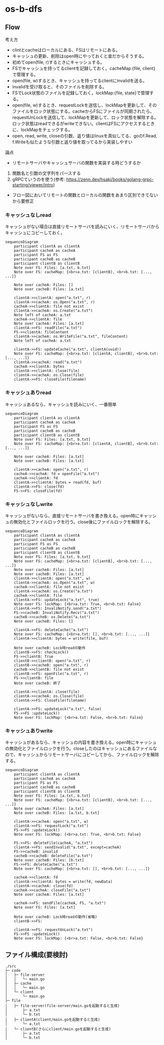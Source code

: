 # os-b-dfs

## Flow
考え方
- clintとcacheはローカルにある、FSはリモートにある。
- キャッシュの更新、削除はopen時にやっておくと楽だからそうする。
- 初めてopen(file, r)するときにキャッシュする。
- FSでキャッシュを持ってるclientを記録しておく。cacheMap:{file, client}で管理する。
- open(file, w)するとき、キャッシュを持ってるclientにinvalidを送る。
- invalidを受け取ると、そのファイルを削除する。
- FSでLock状態のファイルを記録しておく。lockMap:{file, state}で管理する。
- open(file, w)するとき、requestLockを送信し、lockMapを更新して、そのファイルをロック状態にする。cacheからFSにファイルが同期されたら、requestUnLockを送信して、lockMapを更新して、ロック状態を解除する。ロック状態はreadできるがwriteできない。clientはFSにアクセスするときに、lockMapをチェックする。
- open, read, write, closeの引数、返り値はlinuxを真似してる、goのf.Read, f.Writeも似たような引数と返り値を取ってるから実装しやすい


論点
- リモートサーバやキャッシュサーバの関数を実装する時どうするか
1. 関数名と引数の文字列をパースする
2. gRPCていうのを使う(参考: https://zenn.dev/hsaki/books/golang-grpc-starting/viewer/intro)
- フロー図においてリモートの関数とローカルの関数をあまり区別できてないから要修正


### キャッシュなしread
キャッシュがない場合は直接リモートサーバを読みにいく、リモートサーバからキャッシュにコピーしておく。
```mermaid
sequenceDiagram
    participant clientA as clientA
    participant cacheA as cacheA
    participant FS as FS
    participant cacheB as cacheB
    participant clientB as clientB
    Note over FS: Files: [a.txt, b.txt]
    Note over FS: cacheMap: {<br>a.txt: [clientB], <br>b.txt: [..., ...]} 

    Note over cacheA: Files: []
    Note over cacheB: Files: [a.txt]    
    
    clientA->>clientA: open("a.txt", r)
    clientA->>cacheA: os.Open("a.txt", r)
    cacheA->>clientA: file not exist
    clientA->>cacheA: os.Create("a.txt")
    Note left of cacheA: a.txt
    cacheA->>clientA: file
    Note over cacheA: Files: [a.txt]
    clientA->>FS: readFile("a.txt")
    FS->>clientA: fileContent
    clientA->>cacheA: os.WriteFile("a.txt", fileContent)
    Note left of cacheA: a.txt

    clientA->>FS: updateCache("a.txt", clientA(uuid))
    Note over FS: cacheMap: {<br>a.txt: [clientA, clientB], <br>b.txt: [..., ...]}  
    clientA->>cacheA: read("a.txt")
    cacheA->>clientA: bytes
    clientA->>clientA: close(file)
    clientA->>cacheA: os.Close(file)
    clientA->>FS: closeFile(filename)
```
### キャッシュありread
キャッシュあるなら、キャッシュを読みにいく、一番簡単
```mermaid
sequenceDiagram
    participant clientA as clientA
    participant cacheA as cacheA
    participant FS as FS
    participant cacheB as cacheB
    participant clientB as clientB
    Note over FS: Files: [a.txt, b.txt]
    Note over FS: cacheMap: {<br>a.txt: [clientA, clientB], <br>b.txt: [..., ...]} 

    Note over cacheA: Files: [a.txt]    
    Note over cacheB: Files: [a.txt]    

    clientA->>cacheA: open("a.txt", r)
    cacheA->>cacheA: fd = openFile("a.txt")
    cacheA->>clientA: fd
    clientA->>clientA: bytes = read(fd, buf)
    clientA->>FS: close(fd)
    FS->>FS: closeFile(fd)
```

### キャッシュなしwrite
キャッシュがないなら、直接リモートサーバを書き換える。open時にキャッシュの無効化とファイルロックを行う。close後にファイルロックを解除する。
```mermaid
sequenceDiagram
    participant clientA as clientA
    participant cacheA as cacheA
    participant FS as FS
    participant cacheB as cacheB
    participant clientB as clientB
    Note over FS: Files: [a.txt, b.txt]
    Note over FS: cacheMap: {<br>a.txt: [clientB], <br>b.txt: [..., ...]} 
    Note over cacheA: Files: [a.txt]    
    Note over cacheB: Files: [a.txt] 
    clientA->>clientA: open("a.txt", w)
    clientA->>cacheA: os.Open("a.txt", w)
    cacheA->>clientA: file not exist
    clientA->>cacheA: os.Create("a.txt")
    cacheA->>clientA: file
    clientA->>FS: updateLock("a.txt", true)
    Note over FS: lockMap: {<br>a.txt: True, <br>b.txt: False} 
    clientA->>FS: InvaliNotify.send("a.txt")
    FS->>cacheB: InvaliNotify.Recv("a.txt")
    cacheB->>cacheB: os.Delete("a.txt")
    Note over cacheB: Files: []

    clientA->>FS: deleteCache("a.txt")
    Note over FS: cacheMap: {<br>a.txt: [], <br>b.txt: [..., ...]} 
    clientA->>clientA: bytes = write(file, buf)

    Note over cacheB: Lock時readの動作
    clientB->>FS: checkLock()
    FS->>clientB: True
    clientB->>clientB: open("a.txt", r)
    clientB->>cacheB: open("a.txt", r)
    cacheB->>clientB: file not exist
    clientB->>FS: openFile("a.txt", r)
    FS->>clientB: file
    Note over cacheB: 終了

    clientA->>clientA: close(file)
    clientA->>cacheA: os.Close(file)    
    clientA->>FS: CloseFile(filename)    

    clientA->>FS: updateLock("a.txt", false)
    FS->>FS :updateLock()
    Note over FS: lockMap: {<br>a.txt: False, <br>b.txt: False} 

```

### キャッシュありwrite
キャッシュがあるなら、キャッシュの内容を書き換える。open時にキャッシュの無効化とファイルロックを行う。closeしたのはキャッシュにあるファイルなので、キャッシュからリモートサーバにコピーしてから、ファイルロックを解除する。

```mermaid
sequenceDiagram
    participant clientA as clientA
    participant cacheA as cacheA
    participant FS as FS
    participant cacheB as cacheB
    participant clientB as clientB
    Note over FS: Files: [a.txt, b.txt]
    Note over FS: cacheMap: {<br>a.txt: [clientB], <br>b.txt: [..., ...]} 
    Note over cacheA: Files: [a.txt]    
    Note over cacheB: Files: [a.txt, b.txt] 

    clientA->>cacheA: open("a.txt", w)
    clientA->>FS: requestLock("a.txt")
    FS->>FS :updateLock()
    Note over FS: lockMap: {<br>a.txt: True, <br>b.txt: False} 

    FS->>FS: deleteFile(cacheA, "a.txt")
    clientA->>FS: sendInvalid("a.txt", except=cacheA)
    FS->>cacheB: invalid
    cacheB->>cacheB: deleteFile("a.txt")
    Note over cacheB: Files: [b.txt]
    FS->>FS: deleteCache("a.txt")
    Note over FS: cacheMap: {<br>a.txt: [], <br>b.txt: [..., ...]} 

    cacheA->>clientA: fd
    clientA->>clientA: bytes = write(fd, newData)
    clientA->>cacheA: close(fd)
    cacheA->>cacheA: closeFile("a.txt")
    Note over cacheA: Files: [a.txt]

    cacheA->>FS: sendFile(cacheA, FS, "a.txt")
    Note over FS: Files: [a.txt]

    Note over cacheB: Lock時readの動作(省略)
    clientB->>FS: 

    clientA->>FS: requestUnLock("a.txt")
    FS->>FS :updateLock()
    Note over FS: lockMap: {<br>a.txt: False, <br>b.txt: False} 

```

## ファイル構成(要検討)

```
./src
├─ code
│   ├─ file-server
│   │   └─ main.go
│   ├─ cache
│   │   └─ main.go
│   └─ client
│       └─ main.go
├─ file
│   ├─ file-server(file-server/main.goを起動すると生成)
│       ├─ a.txt
│       └─ b.txt
│   ├─ clientA(client/main.goを起動すると生成)
│       └─ a.txt
│   └─ clientB(さらにclient/main.goを起動すると生成)
│       ├─ a.txt
│       └─ b.txt 
```